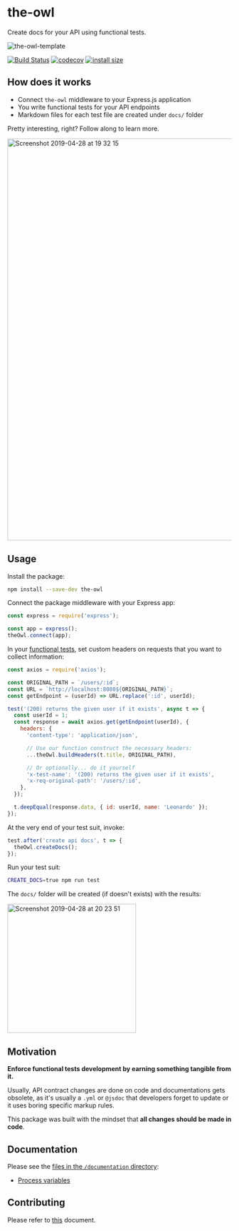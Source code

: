 # the-owl

Create docs for your API using functional tests.

<meta property="og:image" content="https://user-images.githubusercontent.com/11094572/57013840-ae877b80-6c0d-11e9-89b8-45a365d38971.png" />

![the-owl-template](https://user-images.githubusercontent.com/11094572/57013840-ae877b80-6c0d-11e9-89b8-45a365d38971.png)

[![Build Status](https://travis-ci.com/leonardosarmentocastro/the-owl.svg?branch=master)](https://travis-ci.com/leonardosarmentocastro/the-owl)
[![codecov](https://codecov.io/gh/leonardosarmentocastro/the-owl/branch/master/graph/badge.svg)](https://codecov.io/gh/leonardosarmentocastro/the-owl)
[![install size](https://packagephobia.now.sh/badge?p=the-owl)](https://packagephobia.now.sh/result?p=the-owl)

## How does it works

- Connect `the-owl` middleware to your Express.js application
- You write functional tests for your API endpoints
- Markdown files for each test file are created under `docs/` folder

Pretty interesting, right? Follow along to learn more.

<img width="901" alt="Screenshot 2019-04-28 at 19 32 15" src="https://user-images.githubusercontent.com/11094572/56867964-840aa800-69ec-11e9-82ab-e2ae31590228.png">

## Usage

Install the package:

```sh
npm install --save-dev the-owl
```

Connect the package middleware with your Express app:

```js
const express = require('express');

const app = express();
theOwl.connect(app);
```

In your [functional tests](./examples/using-express-ava/src/modules/users/__tests__/functional/[get]users_:id.js), set custom headers on requests that you want to collect information:

```js
const axios = require('axios');

const ORIGINAL_PATH = `/users/:id`;
const URL = `http://localhost:8080${ORIGINAL_PATH}`;
const getEndpoint = (userId) => URL.replace(':id', userId);

test('(200) returns the given user if it exists', async t => {
  const userId = 1;
  const response = await axios.get(getEndpoint(userId), {
    headers: {
      'content-type': 'application/json',

      // Use our function construct the necessary headers:
      ...theOwl.buildHeaders(t.title, ORIGINAL_PATH),

      // Or optionally... do it yourself
      'x-test-name': '(200) returns the given user if it exists',
      'x-req-original-path': '/users/:id',
    },
  });

  t.deepEqual(response.data, { id: userId, name: 'Leonardo' });
});
```

At the very end of your test suit, invoke:

```js
test.after('create api docs', t => {
  theOwl.createDocs();
});
```

Run your test suit:

```sh
CREATE_DOCS=true npm run test
```

The `docs/` folder will be created (if doesn't exists) with the results:

<img width="289" alt="Screenshot 2019-04-28 at 20 23 51" src="https://user-images.githubusercontent.com/11094572/56868513-90463380-69f3-11e9-96b8-3c9f3d99b1b8.png">


## Motivation

**Enforce functional tests development by earning something tangible from it.**

Usually, API contract changes are done on code and documentations gets obsolete, as it's usually a `.yml` or `@jsdoc` that developers forget to update or it uses boring specific markup rules.

This package was built with the mindset that **all changes should be made in code**.


## Documentation

Please see the [files in the `/documentation` directory](./documentation):

* [Process variables](./documentation/process-variables.md)


## Contributing

Please refer to [this](./contributing.md) document.
